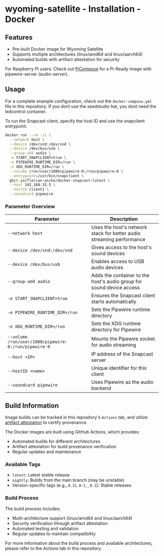 # wyoming-satellite - Installation - Docker

## Features
- Pre-built Docker image for Wyoming Satellite
- Supports multiple architectures (linux/amd64 and linux/aarch64)
- Automated builds with artifact attestation for security

For Raspberry Pi users: Check out [PiCompose](https://github.com/florian-asche/PiCompose) for a Pi-Ready image with pipewire-server (audio-server).

## Usage

For a complete example configuration, check out the `docker-compose.yml` file in this repository. If you dont use the seedstudio hat, you dont need the ledcontrol container.

To run the Snapcast client, specify the host ID and use the snapclient entrypoint:

```bash
docker run --rm -it \
  --network host \
  --device /dev/snd:/dev/snd \
  --device /dev/bus/usb \
  --group-add audio \
  -e START_SNAPCLIENT=true \
  -e PIPEWIRE_RUNTIME_DIR=/run \
  -e XDG_RUNTIME_DIR=/run \
  --volume /run/user/1000/pipewire-0:/run/pipewire-0 \
  --entrypoint=/usr/bin/snapclient \
  ghcr.io/florian-asche/docker-snapcast:latest \
  --host 192.168.33.5 \
  --hostID client1 \
  --soundcard pipewire
```

### Parameter Overview

| Parameter | Description |
|-----------|-------------|
| `--network host` | Uses the host's network stack for better audio streaming performance |
| `--device /dev/snd:/dev/snd` | Gives access to the host's sound devices |
| `--device /dev/bus/usb` | Enables access to USB audio devices |
| `--group-add audio` | Adds the container to the host's audio group for sound device access |
| `-e START_SNAPCLIENT=true` | Ensures the Snapcast client starts automatically |
| `-e PIPEWIRE_RUNTIME_DIR=/run` | Sets the Pipewire runtime directory |
| `-e XDG_RUNTIME_DIR=/run` | Sets the XDG runtime directory for Pipewire |
| `--volume /run/user/1000/pipewire-0:/run/pipewire-0` | Mounts the Pipewire socket for audio streaming |
| `--host <IP>` | IP address of the Snapcast server |
| `--hostID <name>` | Unique identifier for this client |
| `--soundcard pipewire` | Uses Pipewire as the audio backend |

## Build Information

Image builds can be tracked in this repository's `Actions` tab, and utilize [artifact attestation](https://docs.github.com/en/actions/security-guides/using-artifact-attestations-to-establish-provenance-for-builds) to certify provenance.

The Docker images are built using GitHub Actions, which provides:

- Automated builds for different architectures
- Artifact attestation for build provenance verification
- Regular updates and maintenance

### Available Tags

- `latest`: Latest stable release
- `nightly`: Builds from the main branch (may be unstable)
- Version-specific tags (e.g., `0.31.0-1__0.1`): Stable releases

### Build Process

The build process includes:

- Multi-architecture support (linux/amd64 and linux/aarch64)
- Security verification through artifact attestation
- Automated testing and validation
- Regular updates to maintain compatibility

For more information about the build process and available architectures, please refer to the Actions tab in this repository.
